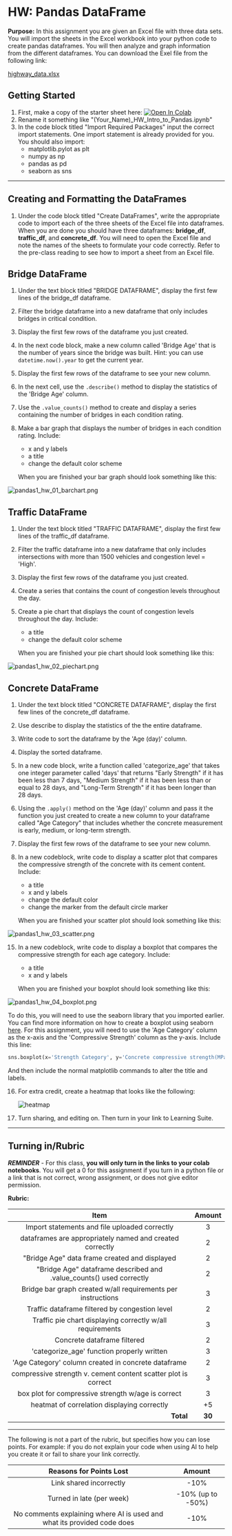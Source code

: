 #  HW: Pandas DataFrame

**Purpose:** In this assignment you are given an Excel file with three data sets. You will import the sheets in the Excel workbook into your python code to create pandas dataframes. You will then analyze and graph information from the different dataframes. You can download the Exel file from the following link:

[highway_data.xlsx](highway_data.xlsx)

## Getting Started

1. First, make a copy of the starter sheet here: <a href="https://colab.research.google.com/github/byu-cce270/content/blob/main/docs/unit3/02_intro_to_pandas/(Starter_Notebook)_HW_Intro_to_Pandas.ipynb" target="_blank"><img src="https://colab.research.google.com/assets/colab-badge.svg" alt="Open In Colab"/></a>
2. Rename it something like "(Your_Name)_HW_Intro_to_Pandas.ipynb"
3. In the code block titled "Import Required Packages" input the correct import statements. One import statement is already provided for you. You should also import:
    - matplotlib.pylot as plt
    - numpy as np
    - pandas as pd
    - seaborn as sns

---

## Creating and Formatting the DataFrames

1. Under the code block titled "Create DataFrames", write the appropriate code to import each of the three sheets of the Excel file into dataframes. When you are done you should have three dataframes: **bridge_df**, **traffic_df**, and **concrete_df**. You will need to open the Excel file and note the names of the sheets to formulate your code correctly. Refer  to the pre-class reading to see how to import a sheet from an Excel file.

## Bridge DataFrame

1. Under the text block titled "BRIDGE DATAFRAME", display the first few lines of the bridge_df dataframe.
2. Filter the bridge dataframe into a new dataframe that only includes bridges in critical condition.
3. Display the first few rows of the dataframe you just created.
4. In the next code block, make a new column called 'Bridge Age' that is the number of years since the bridge was built. Hint: you can use `datetime.now().year` to get the current year. 
5. Display the first few rows of the dataframe to see your new column.
6. In the next cell, use the `.describe()` method to display the statistics of the 'Bridge Age' column.
7. Use the `.value_counts()` method to create and display a series containing the number of bridges in each condition rating.
8. Make a bar graph that displays the number of bridges in each condition rating. Include:
    - x and y labels
    - a title
    - change the default color scheme

    When you are finished your bar graph should look something like this:
   
![pandas1_hw_01_barchart.png](images/pandas1_hw_01_barchart.png)

## Traffic DataFrame

1. Under the text block titled "TRAFFIC DATAFRAME", display the first few lines of the traffic_df dataframe.
2. Filter the traffic dataframe into a new dataframe that only includes intersections with more than 1500 vehicles and congestion level = 'High'. 
3. Display the first few rows of the dataframe you just created.
4. Create a series that contains the count of congestion levels throughout the day.
5. Create a pie chart that displays the count of congestion levels throughout the day. Include:
    - a title
    - change the default color scheme

    When you are finished your pie chart should look something like this:

![pandas1_hw_02_piechart.png](images/pandas1_hw_02_piechart.png)

## Concrete DataFrame

1. Under the text block titled "CONCRETE DATAFRAME", display the first few lines of the concrete_df dataframe.
2. Use describe to display the statistics of the the entire dataframe.
3. Write code to sort the dataframe by the 'Age (day)' column.
9. Display the sorted dataframe.
10. In a new code block, write a function called 'categorize_age' that takes one integer parameter called 'days' that returns "Early Strength" if it has been less than 7 days, "Medium Strength" if it has been less than or equal to 28 days, and "Long-Term Strength" if it has been longer than 28 days.
11. Using the `.apply()` method on the 'Age (day)' column and pass it the function you just created to create a new column to your dataframe called "Age Category" that includes whether the concrete measurement is early, medium, or long-term strength.
12. Display the first few rows of the dataframe to see your new column.
14. In a new codeblock, write code to display a scatter plot that compares the compressive strength of the concrete with its cement content. Include:
     - a title
     - x and y labels
     - change the default color
     - change the marker from the default circle marker
   
    When you are finished your scatter plot should look something like this:

![pandas1_hw_03_scatter.png](images/pandas1_hw_03_scatter.png)

15. In a new codeblock, write code to display a boxplot that compares the compressive strength for each age category. Include:
     - a title
     - x and y labels

    When you are finished your boxplot should look something like this:
    
![pandas1_hw_04_boxplot.png](images/pandas1_hw_04_boxplot.png)

To do this, you will need to use the seaborn library that you imported earlier. You can find more information on how to create a boxplot using seaborn [here](https://seaborn.pydata.org/generated/seaborn.boxplot.html). For this assignment, you will need to use the 'Age Category' column as the x-axis and the 'Compressive Strength' column as the y-axis. Include this line:

```python
sns.boxplot(x='Strength Category', y='Concrete compressive strength(MPa, megapascals)', data=concrete_df)
```
And then include the normal matplotlib commands to alter the title and labels.

16. For extra credit, create a heatmap that looks like the following:

    ![heatmap](https://github.com/user-attachments/assets/b937857d-eca3-4be5-9298-9f80d3200d65)

17. Turn sharing, and editing on. Then turn in your link to Learning Suite.

---

## Turning in/Rubric

**_REMINDER_** - For this class, **you will only turn in the links to your colab notebooks**. You will get a 0 for this assignment if you turn in a python file or a link that is not correct, wrong assignment, or does not give editor permission.

**Rubric:**

|                              **Item**                               | **Amount** |
|:-------------------------------------------------------------------:|:----------:|
|            Import statements and file uploaded correctly            |     3      |
|      dataframes are appropriately named and created correctly       |     2      |
|            "Bridge Age" data frame created and displayed            |     2      |
| "Bridge Age" dataframe described and .value_counts() used correctly |     2      |                              
|    Bridge bar graph created w/all requirements per instructions     |     3      |
|           Traffic dataframe filtered by congestion level            |     2      |
|      Traffic pie chart displaying correctly w/all requirements      |     3      |
|                     Concrete dataframe filtered                     |     2      |
|             'categorize_age' function properly written              |     3      |
|         'Age Category' column created in concrete dataframe         |     2      |
|   compressive strength v. cement content scatter plot is correct    |     3      |
|         box plot for compressive strength w/age is correct          |     3      |
|             heatmat of correlation displaying correctly             |     +5     |
|           <div style="text-align: right">**Total**</div>            |   **30**   |

---

The following is not a part of the rubric, but specifies how you can lose points. For example: if you do not explain your code when using AI to help you create it or fail to share your link correctly.

|                       **Reasons for Points Lost**                       |    **Amount**     |  
|:-----------------------------------------------------------------------:|:-----------------:|
|                         Link shared incorrectly                         |       -10%        |
|                        Turned in late (per week)                        | -10% (up to -50%) |
| No comments explaining where AI is used and what its provided code does |       -10%        |

